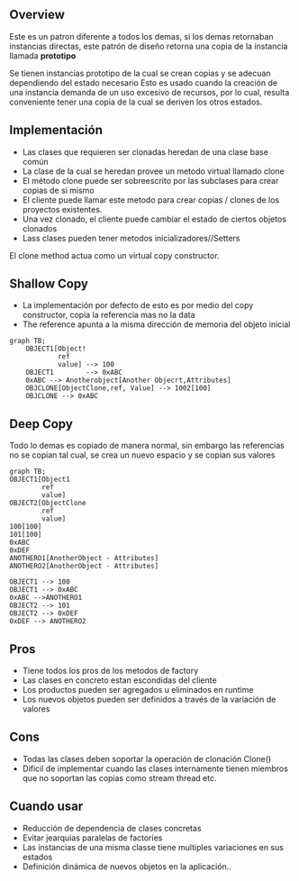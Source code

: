 ## Overview

Este es un patron diferente a todos los demas, si los demas retornaban instancias directas, este
patrón de diseño retorna una copia de la instancia llamada **prototipo**

Se tienen instancias prototipo de la cual se crean copias y se adecuan dependiendo del estado necesario
Esto es usado cuando la creación de una instancia demanda de un uso excesivo de recursos, por lo cual, 
resulta conveniente tener una copia de la cual se deriven los otros estados.


## Implementación

- Las clases que requieren ser clonadas heredan de una clase base común
- La clase de la cual se heredan provee un metodo virtual llamado clone
- El método clone puede ser sobreescrito por las subclases para crear copias de si mismo
- El cliente puede llamar este metodo para crear copias / clones de los proyectos existentes.
- Una vez clonado, el cliente puede cambiar el estado de ciertos objetos clonados
- Lass clases pueden tener metodos inicializadores//Setters

El clone method actua como un virtual copy constructor.

## Shallow Copy

- La implementación por defecto de esto es por medio del copy constructor, copia la referencia 
mas no la data
- The reference apunta a la misma dirección de memoria del objeto inicial

```mermaid
graph TB;
    OBJECT1[Object!
            ref
            value] --> 100
    OBJECT1        --> 0xABC
    0xABC --> Anotherobject[Another Objecrt,Attributes]
    OBJCLONE[ObjectClone,ref, Value] --> 1002[100]
    OBJCLONE --> 0xABC
```

## Deep Copy

Todo lo demas es copiado de manera normal, sin embargo las referencias no se copian tal cual, se crea un nuevo espacio y se copian sus valores

```mermaid
graph TB;
OBJECT1[Object1
        ref
        value]
OBJECT2[ObjectClone
        ref
        value]
100[100]
101[100]
0xABC
0xDEF
ANOTHERO1[AnotherObject - Attributes]
ANOTHERO2[AnotherObject - Attributes]

OBJECT1 --> 100
OBJECT1 --> 0xABC
0xABC -->ANOTHERO1
OBJECT2 --> 101
OBJECT2 --> 0xDEF
0xDEF --> ANOTHERO2
```

## Pros

- Tiene todos los pros de los metodos de factory
- Las clases en concreto estan escondidas del cliente
- Los productos pueden ser agregados u eliminados en runtime
- Los nuevos objetos pueden ser definidos a través de la variación de valores

## Cons

- Todas las clases deben soportar la operación de clonación Clone()
- Dificil de implementar cuando las clases internamente tienen miembros que no soportan las copias como stream thread etc.


## Cuando usar 
- Reducción de dependencia de clases concretas
- Evitar jearquias paralelas de factories
- Las instancias de una misma classe tiene multiples variaciones en sus estados
- Definición dinámica de nuevos objetos en la aplicación..